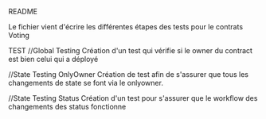 README

Le fichier vient d'écrire les différentes étapes des tests pour le contrats Voting

TEST
//Global Testing
Création d'un test qui vérifie si le owner du contract est bien celui qui a déployé
 
//State Testing OnlyOwner
Création de test afin de s'assurer que tous les changements de state se font via le onlyowner. 

//State Testing Status
Création d'un test pour s'assurer que le workflow des changements des status fonctionne